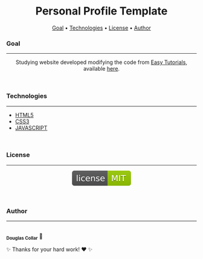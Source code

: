 <h1 align="center">Personal Profile Template</h1>

<p align="center">
 <a href="#goal">Goal</a> •
 <a href="#technologies">Technologies</a> •
 <a href="#license">License</a> •
 <a href="#author">Author</a>
</p>

### Goal
---

<p align="center">Studying website developed modifying the code from <a href="https://www.youtube.com/channel/UCkjoHfkLEy7ZT4bA2myJ8xA">Easy Tutorials</a>,
 available <a href="https://www.youtube.com/watch?v=qXXknB5bePU">here</a>.</p>
 <br/>

### Technologies
---

- [HTML5](https://www.w3.org/standards/webdesign/htmlcss)
- [CSS3](https://www.w3.org/standards/webdesign/htmlcss)
- [JAVASCRIPT](https://www.javascript.com/)
<br/>

### License
---

<p align="center"><img src="image/license-MIT-green.svg"></p>
<br/>

### Author
---

<a>
 <img style="border-radius: 50%;" src="https://media-exp1.licdn.com/dms/image/C5603AQEuSn8m-C_39g/profile-displayphoto-shrink_200_200/0/1517542585714?e=1653523200&v=beta&t=yO2Q6M3ccsUUwSO2-q9yH0iqM5no_fQjDPkTA2zFSSY" width="100px;" alt=""/>
 <br />
 <sub><b>Douglas Collar</b></sub></a> <a>🚀</a>


 ✨ Thanks for your hard work! ❤️ ✨
